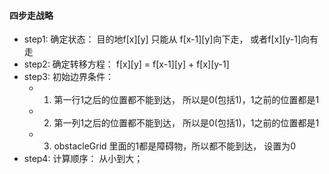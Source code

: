 #### 四步走战略
* step1: 确定状态： 目的地f[x][y] 只能从 f[x-1][y]向下走， 或者f[x][y-1]向有走
* step2: 确定转移方程： f[x][y] = f[x-1][y] + f[x][y-1]
* step3: 初始边界条件：
    * 1. 第一行1之后的位置都不能到达， 所以是0(包括1)，1之前的位置都是1
    * 2. 第一列1之后的位置都不能到达， 所以是0(包括1)，1之前的位置都是1
    * 3. obstacleGrid 里面的1都是障碍物，所以都不能到达， 设置为0
* step4: 计算顺序： 从小到大；